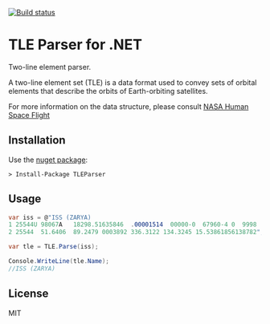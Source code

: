 [![Build status](https://ci.appveyor.com/api/projects/status/r7dnhpxe5rk86ff0/branch/master?svg=true)](https://ci.appveyor.com/project/richorama/tle-dot-net/branch/master)

# TLE Parser for .NET

Two-line element parser.

A two-line element set (TLE) is a data format used to convey sets of orbital elements that describe the orbits of Earth-orbiting satellites.

For more information on the data structure, please consult [NASA Human Space Flight](https://spaceflight.nasa.gov/realdata/sightings/SSapplications/Post/JavaSSOP/SSOP_Help/tle_def.html)

## Installation

Use the [nuget package](https://www.nuget.org/packages/TLEParser/):

```
> Install-Package TLEParser
```

## Usage

```c#
var iss = @"ISS (ZARYA)             
1 25544U 98067A   18298.51635846  .00001514  00000-0  67960-4 0  9998
2 25544  51.6406  89.2479 0003892 336.3122 134.3245 15.53861856138782";

var tle = TLE.Parse(iss);

Console.WriteLine(tle.Name);
//ISS (ZARYA)
```

## License

MIT
